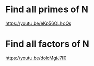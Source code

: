 # Find all primes of N
https://youtu.be/eKp56OLhoQs
# Find all factors of N
https://youtu.be/dolcMgiJ7I0
